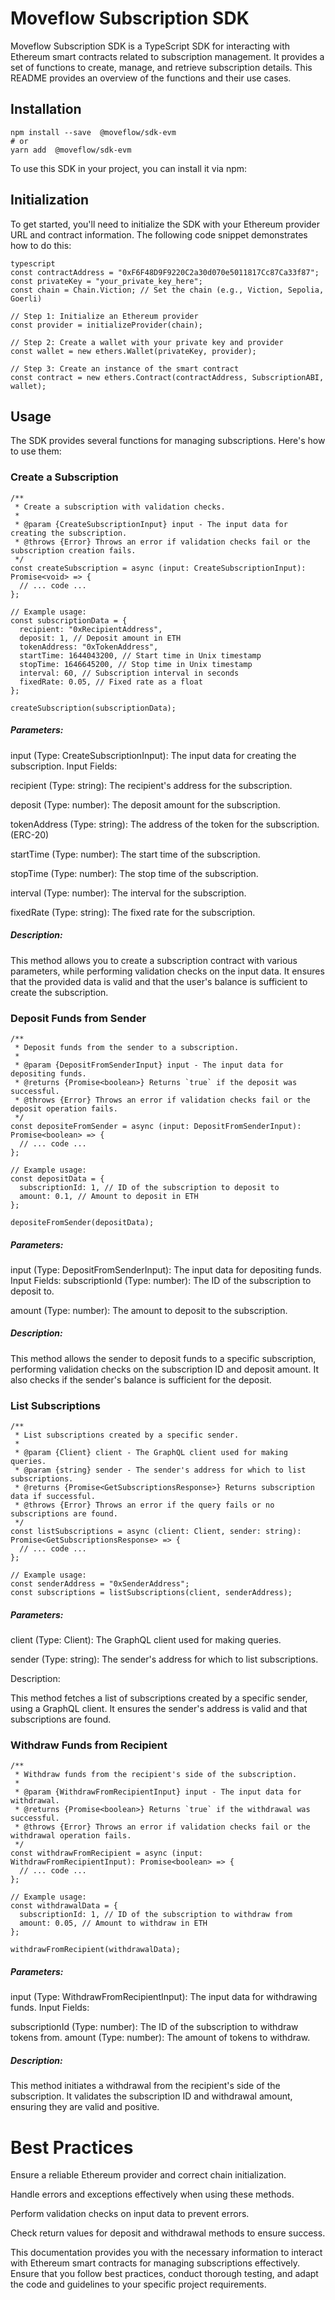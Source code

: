 # Moveflow Subscription SDK

Moveflow Subscription SDK is a TypeScript SDK for interacting with Ethereum smart contracts related to subscription management. It provides a set of functions to create, manage, and retrieve subscription details. This README provides an overview of the functions and their use cases.

## Installation
```
npm install --save  @moveflow/sdk-evm
# or
yarn add  @moveflow/sdk-evm
```

To use this SDK in your project, you can install it via npm:

## Initialization

To get started, you'll need to initialize the SDK with your Ethereum provider URL and contract information. The following code snippet demonstrates how to do this:

```
typescript
const contractAddress = "0xF6F48D9F9220C2a30d070e5011817Cc87Ca33f87";
const privateKey = "your_private_key_here";
const chain = Chain.Viction; // Set the chain (e.g., Viction, Sepolia, Goerli)

// Step 1: Initialize an Ethereum provider
const provider = initializeProvider(chain);

// Step 2: Create a wallet with your private key and provider
const wallet = new ethers.Wallet(privateKey, provider);

// Step 3: Create an instance of the smart contract
const contract = new ethers.Contract(contractAddress, SubscriptionABI, wallet);

```


## Usage 
The SDK provides several functions for managing subscriptions. Here's how to use them:

###  Create a Subscription
```
/**
 * Create a subscription with validation checks.
 *
 * @param {CreateSubscriptionInput} input - The input data for creating the subscription.
 * @throws {Error} Throws an error if validation checks fail or the subscription creation fails.
 */
const createSubscription = async (input: CreateSubscriptionInput): Promise<void> => {
  // ... code ...
};

// Example usage:
const subscriptionData = {
  recipient: "0xRecipientAddress",
  deposit: 1, // Deposit amount in ETH
  tokenAddress: "0xTokenAddress",
  startTime: 1644043200, // Start time in Unix timestamp
  stopTime: 1646645200, // Stop time in Unix timestamp
  interval: 60, // Subscription interval in seconds
  fixedRate: 0.05, // Fixed rate as a float
};

createSubscription(subscriptionData);

```

##### Parameters:

input (Type: CreateSubscriptionInput): The input data for creating the subscription.
Input Fields:

recipient (Type: string): The recipient's address for the subscription.

deposit (Type: number): The deposit amount for the subscription.

tokenAddress (Type: string): The address of the token for the subscription.(ERC-20)

startTime (Type: number): The start time of the subscription.

stopTime (Type: number): The stop time of the subscription.

interval (Type: number): The interval for the subscription.

fixedRate (Type: string): The fixed rate for the subscription.

##### Description:
This method allows you to create a subscription contract with various parameters, while performing validation checks on the input data. It ensures that the provided data is valid and that the user's balance is sufficient to create the subscription.



### Deposit Funds from Sender

```
/**
 * Deposit funds from the sender to a subscription.
 *
 * @param {DepositFromSenderInput} input - The input data for depositing funds.
 * @returns {Promise<boolean>} Returns `true` if the deposit was successful.
 * @throws {Error} Throws an error if validation checks fail or the deposit operation fails.
 */
const depositeFromSender = async (input: DepositFromSenderInput): Promise<boolean> => {
  // ... code ...
};

// Example usage:
const depositData = {
  subscriptionId: 1, // ID of the subscription to deposit to
  amount: 0.1, // Amount to deposit in ETH
};

depositeFromSender(depositData);

```


##### Parameters:

input (Type: DepositFromSenderInput): The input data for depositing funds.
Input Fields:
subscriptionId (Type: number): The ID of the subscription to deposit to.

amount (Type: number): The amount to deposit to the subscription.

##### Description:
This method allows the sender to deposit funds to a specific subscription, performing validation checks on the subscription ID and deposit amount. It also checks if the sender's balance is sufficient for the deposit.





### List Subscriptions

```
/**
 * List subscriptions created by a specific sender.
 *
 * @param {Client} client - The GraphQL client used for making queries.
 * @param {string} sender - The sender's address for which to list subscriptions.
 * @returns {Promise<GetSubscriptionsResponse>} Returns subscription data if successful.
 * @throws {Error} Throws an error if the query fails or no subscriptions are found.
 */
const listSubscriptions = async (client: Client, sender: string): Promise<GetSubscriptionsResponse> => {
  // ... code ...
};

// Example usage:
const senderAddress = "0xSenderAddress";
const subscriptions = listSubscriptions(client, senderAddress);
```
##### Parameters:

client (Type: Client): The GraphQL client used for making queries.

sender (Type: string): The sender's address for which to list subscriptions.


Description:

This method fetches a list of subscriptions created by a specific sender, using a GraphQL client. It ensures the sender's address is valid and that subscriptions are found.





### Withdraw Funds from Recipient

```
/**
 * Withdraw funds from the recipient's side of the subscription.
 *
 * @param {WithdrawFromRecipientInput} input - The input data for withdrawal.
 * @returns {Promise<boolean>} Returns `true` if the withdrawal was successful.
 * @throws {Error} Throws an error if validation checks fail or the withdrawal operation fails.
 */
const withdrawFromRecipient = async (input: WithdrawFromRecipientInput): Promise<boolean> => {
  // ... code ...
};

// Example usage:
const withdrawalData = {
  subscriptionId: 1, // ID of the subscription to withdraw from
  amount: 0.05, // Amount to withdraw in ETH
};

withdrawFromRecipient(withdrawalData);

```

##### Parameters:

input (Type: WithdrawFromRecipientInput): The input data for withdrawing funds.
Input Fields:

subscriptionId (Type: number): The ID of the subscription to withdraw tokens from.
amount (Type: number): The amount of tokens to withdraw.


##### Description:

This method initiates a withdrawal from the recipient's side of the subscription. It validates the subscription ID and withdrawal amount, ensuring they are valid and positive.




# Best Practices

Ensure a reliable Ethereum provider and correct chain initialization.

Handle errors and exceptions effectively when using these methods.

Perform validation checks on input data to prevent errors.

Check return values for deposit and withdrawal methods to ensure success.

This documentation provides you with the necessary information to interact with Ethereum smart contracts for managing subscriptions effectively. Ensure that you follow best practices, conduct thorough testing, and adapt the code and guidelines to your specific project requirements.
